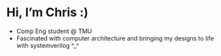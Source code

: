 # Hi, I’m Chris :)

- Comp Eng student @ TMU  
- Fascinated with computer architecture and bringing my designs to life with systemverilog ^_^
